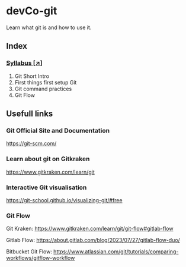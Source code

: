 # devCo-git

Learn what git is and how to use it.

## Index

### [Syllabus [↗]](Syllabus.md)

1. Git Short Intro
2. First things first setup Git
3. Git command practices
4. Git Flow

## Usefull links

### Git Official Site and Documentation

https://git-scm.com/

### Learn about git on Gitkraken

https://www.gitkraken.com/learn/git

### Interactive Git visualisation

https://git-school.github.io/visualizing-git/#free

### Git Flow

Git Kraken: https://www.gitkraken.com/learn/git/git-flow#gitlab-flow

Gitlab Flow: https://about.gitlab.com/blog/2023/07/27/gitlab-flow-duo/

Bitbucket Git Flow: https://www.atlassian.com/git/tutorials/comparing-workflows/gitflow-workflow
